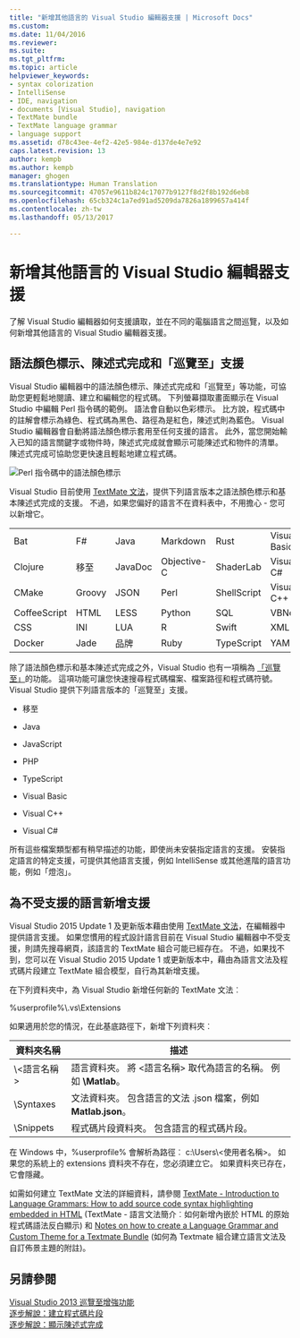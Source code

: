 ```yaml
---
title: "新增其他語言的 Visual Studio 編輯器支援 | Microsoft Docs"
ms.custom: 
ms.date: 11/04/2016
ms.reviewer: 
ms.suite: 
ms.tgt_pltfrm: 
ms.topic: article
helpviewer_keywords:
- syntax colorization
- IntelliSense
- IDE, navigation
- documents [Visual Studio], navigation
- TextMate bundle
- TextMate language grammar
- language support
ms.assetid: d78c43ee-4ef2-42e5-984e-d137de4e7e92
caps.latest.revision: 13
author: kempb
ms.author: kempb
manager: ghogen
ms.translationtype: Human Translation
ms.sourcegitcommit: 47057e9611b824c17077b9127f8d2f8b192d6eb8
ms.openlocfilehash: 65cb324c1a7ed91ad5209da7826a1899657a414f
ms.contentlocale: zh-tw
ms.lasthandoff: 05/13/2017

---
```

# <a name="adding-visual-studio-editor-support-for-other-languages"></a>新增其他語言的 Visual Studio 編輯器支援
了解 Visual Studio 編輯器如何支援讀取，並在不同的電腦語言之間巡覽，以及如何新增其他語言的 Visual Studio 編輯器支援。  
  
## <a name="syntax-colorization-statement-completion-and-navigate-to-support"></a>語法顏色標示、陳述式完成和「巡覽至」支援  
 Visual Studio 編輯器中的語法顏色標示、陳述式完成和「巡覽至」等功能，可協助您更輕鬆地閱讀、建立和編輯您的程式碼。 下列螢幕擷取畫面顯示在 Visual Studio 中編輯 Perl 指令碼的範例。 語法會自動以色彩標示。 比方說，程式碼中的註解會標示為綠色、程式碼為黑色、路徑為是紅色，陳述式則為藍色。 Visual Studio 編輯器會自動將語法顏色標示套用至任何支援的語言。 此外，當您開始輸入已知的語言關鍵字或物件時，陳述式完成就會顯示可能陳述式和物件的清單。 陳述式完成可協助您更快速且輕鬆地建立程式碼。  
  
 ![Perl 指令碼中的語法顏色標示](~/docs/ide/media/vside_perledit.png "VSIDE_PerlEdit")  
  
 Visual Studio 目前使用 [TextMate 文法](https://manual.macromates.com/en/language_grammars)，提供下列語言版本之語法顏色標示和基本陳述式完成的支援。 不過，如果您偏好的語言不在資料表中，不用擔心 - 您可以新增它。  
  
|||||||  
|-|-|-|-|-|-|  
|Bat|F#|Java|Markdown|Rust|Visual Basic|  
|Clojure|移至|JavaDoc|Objective-C|ShaderLab|Visual C#|  
|CMake|Groovy|JSON|Perl|ShellScript|Visual C++|  
|CoffeeScript|HTML|LESS|Python|SQL|VBNet|  
|CSS|INI|LUA|R|Swift|XML|  
|Docker|Jade|品牌|Ruby|TypeScript|YAML|  
  
 除了語法顏色標示和基本陳述式完成之外，Visual Studio 也有一項稱為 [「巡覽至」](https://blogs.msdn.microsoft.com/benwilli/2015/04/09/visual-studio-tip-3-use-navigate-to/)的功能。 這項功能可讓您快速搜尋程式碼檔案、檔案路徑和程式碼符號。 Visual Studio 提供下列語言版本的「巡覽至」支援。  
  
-   移至  
  
-   Java  
  
-   JavaScript  
  
-   PHP  
  
-   TypeScript  
  
-   Visual Basic  
  
-   Visual C++  
  
-   Visual C#  
  
 所有這些檔案類型都有稍早描述的功能，即使尚未安裝指定語言的支援。 安裝指定語言的特定支援，可提供其他語言支援，例如 IntelliSense 或其他進階的語言功能，例如「燈泡」。  
  
## <a name="adding-support-for-non-supported-languages"></a>為不受支援的語言新增支援  
 Visual Studio 2015 Update 1 及更新版本藉由使用 [TextMate 文法](https://manual.macromates.com/en/language_grammars)，在編輯器中提供語言支援。 如果您慣用的程式設計語言目前在 Visual Studio 編輯器中不受支援，則請先搜尋網頁，該語言的 TextMate 組合可能已經存在。 不過，如果找不到，您可以在 Visual Studio 2015 Update 1 或更新版本中，藉由為語言文法及程式碼片段建立 TextMate 組合模型，自行為其新增支援。  
  
 在下列資料夾中，為 Visual Studio 新增任何新的 TextMate 文法︰  
  
 %userprofile%\\.vs\Extensions  
  
 如果適用於您的情況，在此基底路徑下，新增下列資料夾︰  
  
|資料夾名稱|描述|  
|-----------------|-----------------|  
|\\\<語言名稱>|語言資料夾。 將 \<語言名稱> 取代為語言的名稱。 例如 **\Matlab**。|  
|\Syntaxes|文法資料夾。 包含語言的文法 .json 檔案，例如 **Matlab.json**。|  
|\Snippets|程式碼片段資料夾。 包含語言的程式碼片段。|  
  
 在 Windows 中，%userprofile% 會解析為路徑︰ c:\Users\\\<使用者名稱>。 如果您的系統上的 extensions 資料夾不存在，您必須建立它。 如果資料夾已存在，它會隱藏。  
  
 如需如何建立 TextMate 文法的詳細資料，請參閱 [TextMate - Introduction to Language Grammars: How to add source code syntax highlighting embedded in HTML](https://developmentality.wordpress.com/2011/02/08/textmate-introduction-to-language-grammars/) (TextMate - 語言文法簡介︰如何新增內嵌於 HTML 的原始程式碼語法反白顯示) 和 [Notes on how to create a Language Grammar and Custom Theme for a Textmate Bundle](https://benparizek.com/notebook/notes-on-how-to-create-a-language-grammar-and-custom-theme-for-a-textmate-bundle) (如何為 Textmate 組合建立語言文法及自訂佈景主題的附註)。  
  
## <a name="see-also"></a>另請參閱  
 [Visual Studio 2013 巡覽至增強功能](https://blogs.msdn.microsoft.com/mvpawardprogram/2013/10/22/visual-studio-2013-navigate-to-improvements/)   
 [逐步解說：建立程式碼片段](../ide/walkthrough-creating-a-code-snippet.md)   
 [逐步解說：顯示陳述式完成](../extensibility/walkthrough-displaying-statement-completion.md)
